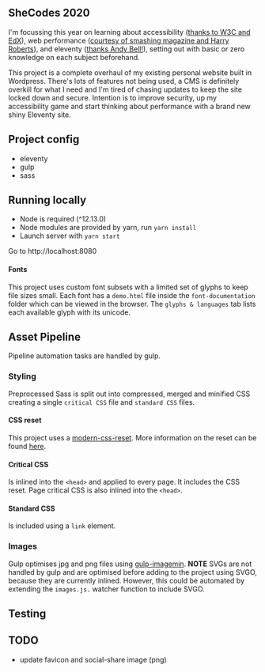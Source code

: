## SheCodes 2020

I'm focussing this year on learning about accessibility ([thanks to W3C and EdX](https://www.edx.org/course/web-accessibility-introduction)), web performance ([courtesy of smashing magazine and Harry Roberts](https://smashingconf.com/online-workshops/workshops/harry-roberts)), and eleventy ([thanks Andy Bell!](https://piccalil.li/course/learn-eleventy-from-scratch/)), setting out with basic or zero knowledge on each subject beforehand.

This project is a complete overhaul of my existing personal website built in Wordpress. There's lots of features not being used, a CMS is definitely overkill for what I need and I'm tired of chasing updates to keep the site locked down and secure. Intention is to improve security, up my accessibility game and start thinking about performance with a brand new shiny Eleventy site.

## Project config

- eleventy
- gulp
- sass

## Running locally

- Node is required (^12.13.0)
- Node modules are provided by yarn, run `yarn install`
- Launch server with `yarn start`

Go to http://localhost:8080

#### Fonts
This project uses custom font subsets with a limited set of glyphs to keep file sizes small. Each font has a `demo.html` file inside the `font-documentation` folder which can be viewed in the browser. The `glyphs & languages` tab lists each available glyph with its unicode.

## Asset Pipeline

Pipeline automation tasks are handled by gulp.

### Styling
Preprocessed Sass is split out into compressed, merged and minified CSS creating a single `critical CSS` file and `standard CSS` files.

#### CSS reset
This project uses a [modern-css-reset](https://github.com/hankchizljaw/modern-css-reset). More information on the reset can be found [here](https://hankchizljaw.com/wrote/a-modern-css-reset/).

#### Critical CSS
Is inlined into the `<head>` and applied to every page. It includes the CSS reset. Page critical CSS is also inlined into the `<head>`.

#### Standard CSS
Is included using a `link` element.

### Images
Gulp optimises jpg and png files using [gulp-imagemin](https://github.com/sindresorhus/gulp-imagemin).
**NOTE**
SVGs are not handled by gulp and are optimised before adding to the project using SVGO, because they are currently inlined. However, this could be automated by extending the `images.js.` watcher function to include SVGO.

## Testing

## TODO

- update favicon and social-share image (png)
